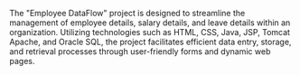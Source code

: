 The "Employee DataFlow" project is designed to streamline the management of employee details, salary details, and leave details within an organization. 
Utilizing technologies such as HTML, CSS, Java, JSP, Tomcat Apache, and Oracle SQL, the project facilitates efficient data entry, storage, and retrieval processes through user-friendly forms and dynamic web pages.
